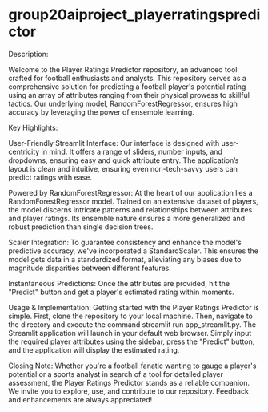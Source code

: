# group20aiproject_playerratingspredictor
Description:

Welcome to the Player Ratings Predictor repository, an advanced tool crafted for football enthusiasts and analysts. This repository serves as a comprehensive solution for predicting a football player's potential rating using an array of attributes ranging from their physical prowess to skillful tactics. Our underlying model, RandomForestRegressor, ensures high accuracy by leveraging the power of ensemble learning.

Key Highlights:

User-Friendly Streamlit Interface: Our interface is designed with user-centricity in mind. It offers a range of sliders, number inputs, and dropdowns, ensuring easy and quick attribute entry. The application’s layout is clean and intuitive, ensuring even non-tech-savvy users can predict ratings with ease.

Powered by RandomForestRegressor: At the heart of our application lies a RandomForestRegressor model. Trained on an extensive dataset of players, the model discerns intricate patterns and relationships between attributes and player ratings. Its ensemble nature ensures a more generalized and robust prediction than single decision trees.

Scaler Integration: To guarantee consistency and enhance the model's predictive accuracy, we've incorporated a StandardScaler. This ensures the model gets data in a standardized format, alleviating any biases due to magnitude disparities between different features.

Instantaneous Predictions: Once the attributes are provided, hit the "Predict" button and get a player's estimated rating within moments.

Usage & Implementation:
Getting started with the Player Ratings Predictor is simple. First, clone the repository to your local machine. Then, navigate to the directory and execute the command streamlit run app_streamlit.py. The Streamlit application will launch in your default web browser. Simply input the required player attributes using the sidebar, press the "Predict" button, and the application will display the estimated rating.

Closing Note:
Whether you're a football fanatic wanting to gauge a player's potential or a sports analyst in search of a tool for detailed player assessment, the Player Ratings Predictor stands as a reliable companion. We invite you to explore, use, and contribute to our repository. Feedback and enhancements are always appreciated!








